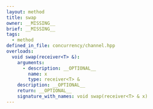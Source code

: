 ```yaml
---
layout: method
title: swap
owner: __MISSING__
brief: __MISSING__
tags:
  - method
defined_in_file: concurrency/channel.hpp
overloads:
  void swap(receiver<T> &):
    arguments:
      - description: __OPTIONAL__
        name: x
        type: receiver<T> &
    description: __OPTIONAL__
    return: __OPTIONAL__
    signature_with_names: void swap(receiver<T> & x)
---
```

